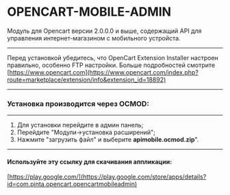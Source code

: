 OPENCART-MOBILE-ADMIN 
=====================
Модуль для Opencart версии 2.0.0.0 и выше, содержащий API для управления интернет-магазином с мобильного устройста.  
***

Перед установкой убедитесь, что OpenCart Extension Installer настроен правильно,
особенно FTP настройки.
Больше подробностей смотрите [https://www.opencart.com](https://www.opencart.com/index.php?route=marketplace/extension/info&extension_id=18892)

***
###  Установка производится через OCMOD:
***
1. Для установки перейдите в админ панель;
2. Перейдите "Модули->установка расширений";
3. Нажмите "загрузить файл" и выберите **apimobile.ocmod.zip**".

***

#### Используйте эту ссылку для скачивания аппликации:
[https://play.google.com/](https://play.google.com/store/apps/details?id=com.pinta.opencart.opencartmobileadmin)